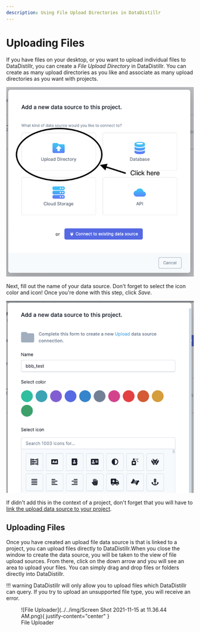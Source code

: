 ```yaml
---
description: Using File Upload Directories in DataDistillr
---
```


# Uploading Files

If you have files on your desktop, or you want to upload individual files to DataDistillr, you can create a _File Upload Directory_ in DataDistillr.  You can create as many upload directories as you like and associate as many upload directories as you want with projects.

![Add an Upload Directory](<../../img/Screen Shot 2021-11-15 at 10.38.58 AM.png>)

Next, fill out the name of your data source. Don't forget to select the icon color and icon! Once you're done with this step, click _Save_.

![Upload Data Source Form](<../../img/Screen Shot 2021-11-15 at 11.26.35 AM.png>)

If didn't add this in the context of a project, don't forget that you will have to [link the upload data source to your project](../linking-data-to-your-project.md).

## __Uploading Files__ 

Once you have created an upload file data source is that is linked to a project, you can upload files directly to DataDistillr.When you close the window to create the data source, you will be taken to the view of file upload sources. From there, click on the down arrow and you will see an area to upload your files. You can simply drag and drop files or folders directly into DataDistillr.

!!! warning
    DataDistillr will only allow you to upload files which DataDistillr can query. If you try to upload an unsupported file type, you will receive an error.


<figure markdown>
  ![File Uploader](../../img/Screen Shot 2021-11-15 at 11.36.44 AM.png){ justify-content="center" }
  <figcaption>File Uploader</figcaption>
</figure>
